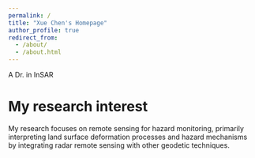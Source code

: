 ```yaml
---
permalink: /
title: "Xue Chen's Homepage"
author_profile: true
redirect_from: 
  - /about/
  - /about.html
---
```



A Dr. in InSAR

My research interest
======
My research focuses on remote sensing for hazard monitoring, primarily interpreting land surface deformation processes and hazard mechanisms by integrating radar remote sensing with other geodetic techniques.
